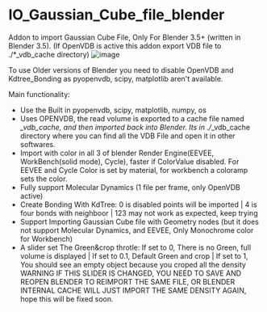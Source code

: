# IO_Gaussian_Cube_file_blender
Addon to import Gaussian Cube File, Only For Blender 3.5+ (written in Blender 3.5). (If OpenVDB is active this addon export VDB file to ./*_vdb_cache directory)
![image](https://github.com/ero646545/IO_Gaussian_Cube_file_blender/assets/30327029/fe48a18c-12d8-4a01-af41-56684837ff60)

To use Older versions of Blender you need to disable OpenVDB and Kdtree_Bonding as  pyopenvdb, scipy, matplotlib aren't available.

Main functionality:
  - Use the Built in pyopenvdb, scipy, matplotlib, numpy, os
  - Uses OPENVDB, the read volume is exported to a cache file named *_vdb_cache, and then imported back into Blender. Its in ./*_vdb_cache directory where you can find all the VDB File and open it in other softwares.
  - Import with color in all 3 of blender Render Engine(EEVEE, WorkBench(solid mode), Cycle), faster if ColorValue disabled. For EEVEE and Cycle Color is set by material, for workbench a coloramp sets the color.
  - Fully support Molecular Dynamics (1 file per frame, only OpenVDB active)
  - Create Bonding With KdTree: 0 is disabled points will be imported | 4 is four bonds with neighboor | 123 may not work as expected, keep trying
  - Support Importing Gaussian Cube file with Geometry nodes (but it does not support Molecular Dynamics, and EEVEE, Only Monochrome color for Workbench)
  - A slider set The Green&crop throtle: If set to 0, There is no Green, full volume is displayed | If set to 0.1, Default Green and crop | If set to 1, You should see an empty object because you croped all the density
  WARNING IF THIS SLIDER IS CHANGED, YOU NEED TO SAVE AND REOPEN BLENDER TO REIMPORT THE SAME FILE, OR BLENDER INTERNAL CACHE WILL JUST IMPORT THE SAME DENSITY AGAIN, hope this will be fixed soon.
 
